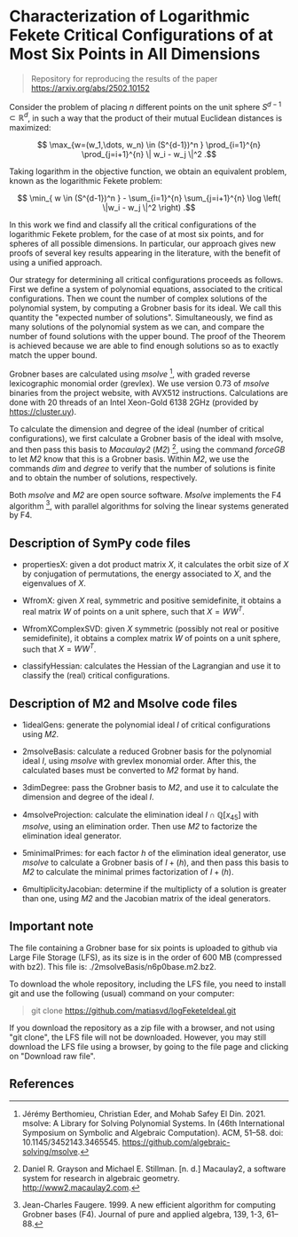# Characterization of Logarithmic Fekete Critical Configurations of at Most Six Points in All Dimensions

> Repository for reproducing the results of the paper https://arxiv.org/abs/2502.10152

Consider the problem of placing $n$ different points on the unit sphere $S^{d-1} \subset \mathbb{R}^d$, in such a way that the product of their mutual Euclidean distances is maximized:

$$ \max_{w=(w_1,\dots, w_n) \in (S^{d-1})^n } \prod_{i=1}^{n} \prod_{j=i+1}^{n} \| w_i - w_j \|^2 .$$

Taking logarithm in the objective function, we obtain an equivalent problem, known as the logarithmic Fekete problem:

$$ \min_{ w \in (S^{d-1})^n } - \sum_{i=1}^{n} \sum_{j=i+1}^{n} \log \left( \|w_i - w_j \|^2 \right) .$$

In this work we find and classify all the critical configurations of the logarithmic Fekete problem, for the case of at most six points, and for spheres of all possible dimensions. In particular, our approach gives new proofs of several key results appearing in the literature, with the benefit of using a unified approach.

Our strategy for determining all critical configurations proceeds as follows. First we define a system of polynomial equations, associated to the critical configurations. Then we count the number of complex solutions of the polynomial system, by computing a Grobner basis for its ideal. We call this quantity the "expected number of solutions". Simultaneously, we find as many solutions of the polynomial system as we can, and compare the number of found solutions with the upper bound. The proof of the Theorem is achieved because we are able to find enough solutions so as to exactly match the upper bound.

Grobner bases are calculated using *msolve* [^1], with graded reverse lexicographic monomial order (grevlex). We use version 0.73 of *msolve* binaries from the project website, with AVX512 instructions. Calculations are done with 20 threads of an Intel Xeon-Gold 6138 2GHz (provided by https://cluster.uy).

To calculate the dimension and degree of the ideal (number of critical configurations), we first calculate a Grobner basis of the ideal with msolve, and then pass this basis to *Macaulay2* (*M2*) [^2], using the command *forceGB* to let *M2* know that this is a Grobner basis. Within *M2*, we use the commands *dim* and *degree* to verify that the number of solutions is finite and to obtain the number of solutions, respectively.

Both *msolve* and *M2* are open source software. *Msolve* implements the F4 algorithm [^3], with parallel algorithms for solving the linear systems generated by F4.

## Description of SymPy code files

* propertiesX: given a dot product matrix $X$, it calculates the orbit size of $X$ by conjugation of permutations, the energy associated to $X$, and the eigenvalues of $X$.

* WfromX: given $X$ real, symmetric and positive semidefinite, it obtains a real matrix $W$ of points on a unit sphere, such that $X=W W^T$.

* WfromXComplexSVD: given $X$ symmetric (possibly not real or positive semidefinite), it obtains a complex matrix $W$ of points on a unit sphere, such that $X=W W^T$.

* classifyHessian: calculates the Hessian of the Lagrangian and use it to classify the (real) critical configurations.


## Description of M2 and Msolve code files

* 1idealGens: generate the polynomial ideal $I$ of critical configurations using *M2*.

* 2msolveBasis: calculate a reduced Grobner basis for the polynomial ideal $I$, using *msolve* with grevlex monomial order. After this, the calculated bases must be converted to *M2* format by hand.

* 3dimDegree: pass the Grobner basis to *M2*, and use it to calculate the dimension and degree of the ideal $I$.

* 4msolveProjection: calculate the elimination ideal $I \cap \mathbb{Q}[x_{45}]$ with *msolve*, using an elimination order. Then use *M2* to factorize the elimination ideal generator.

* 5minimalPrimes: for each factor $h$ of the elimination ideal generator, use *msolve* to calculate a Grobner basis of $I+(h)$, and then pass this basis to *M2* to calculate the minimal primes factorization of $I+(h)$.

* 6multiplicityJacobian: determine if the multiplicty of a solution is greater than one, using *M2* and the Jacobian matrix of the ideal generators.


## Important note

The file containing a Grobner base for six points is uploaded to github via Large File Storage (LFS), as its size is in the order of 600 MB (compressed with bz2). This file is: ./2msolveBasis/n6p0base.m2.bz2.

To download the whole repository, including the LFS file, you need to install git and use the following (usual) command on your computer:

> git clone https://github.com/matiasvd/logFeketeIdeal.git

If you download the repository as a zip file with a browser, and not using "git clone", the LFS file will not be downloaded. However, you may still download the LFS file using a browser, by going to the file page and clicking on "Download raw file".


## References

[^1]: Jérémy Berthomieu, Christian Eder, and Mohab Safey El Din. 2021. msolve: A Library for Solving Polynomial Systems. In (46th International Symposium on Symbolic and Algebraic Computation). ACM, 51–58. doi: 10.1145/3452143.3465545. https://github.com/algebraic-solving/msolve.
[^2]: Daniel R. Grayson and Michael E. Stillman. [n. d.] Macaulay2, a software system for research in algebraic geometry. http://www2.macaulay2.com.
[^3]: Jean-Charles Faugere. 1999. A new efficient algorithm for computing Grobner bases (F4). Journal of pure and applied algebra, 139, 1-3, 61–88.
